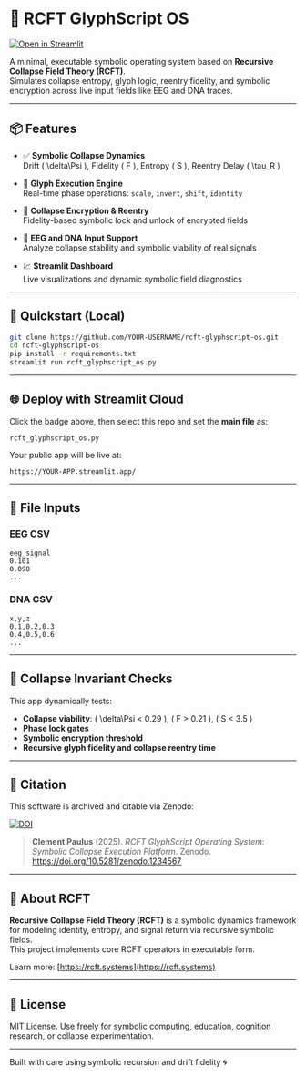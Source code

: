 
# 🔮 RCFT GlyphScript OS

[![Open in Streamlit](https://static.streamlit.io/badges/streamlit_badge_black_white.svg)](https://YOUR-APP.streamlit.app)

A minimal, executable symbolic operating system based on **Recursive Collapse Field Theory (RCFT)**.  
Simulates collapse entropy, glyph logic, reentry fidelity, and symbolic encryption across live input fields like EEG and DNA traces.

---

## 📦 Features

- ✅ **Symbolic Collapse Dynamics**  
  Drift \( \delta\Psi \), Fidelity \( F \), Entropy \( S \), Reentry Delay \( \tau_R \)

- 🧠 **Glyph Execution Engine**  
  Real-time phase operations: `scale`, `invert`, `shift`, `identity`

- 🔐 **Collapse Encryption & Reentry**  
  Fidelity-based symbolic lock and unlock of encrypted fields

- 🧬 **EEG and DNA Input Support**  
  Analyze collapse stability and symbolic viability of real signals

- 📈 **Streamlit Dashboard**  
  Live visualizations and dynamic symbolic field diagnostics

---

## 🚀 Quickstart (Local)

```bash
git clone https://github.com/YOUR-USERNAME/rcft-glyphscript-os.git
cd rcft-glyphscript-os
pip install -r requirements.txt
streamlit run rcft_glyphscript_os.py
```

---

## 🌐 Deploy with Streamlit Cloud

Click the badge above, then select this repo and set the **main file** as:

```
rcft_glyphscript_os.py
```

Your public app will be live at:

```
https://YOUR-APP.streamlit.app/
```

---

## 📄 File Inputs

### EEG CSV
```csv
eeg_signal
0.101
0.098
...
```

### DNA CSV
```csv
x,y,z
0.1,0.2,0.3
0.4,0.5,0.6
...
```

---

## 🧪 Collapse Invariant Checks

This app dynamically tests:
- **Collapse viability**: \( \delta\Psi < 0.29 \), \( F > 0.21 \), \( S < 3.5 \)
- **Phase lock gates**
- **Symbolic encryption threshold**
- **Recursive glyph fidelity and collapse reentry time**

---

## 🔖 Citation

This software is archived and citable via Zenodo:

[![DOI](https://zenodo.org/badge/DOI/10.5281/zenodo.1234567.svg)](https://doi.org/10.5281/zenodo.1234567)

> **Clement Paulus** (2025). *RCFT GlyphScript Operating System: Symbolic Collapse Execution Platform*. Zenodo. https://doi.org/10.5281/zenodo.1234567

---

## 🧠 About RCFT

**Recursive Collapse Field Theory (RCFT)** is a symbolic dynamics framework for modeling identity, entropy, and signal return via recursive symbolic fields.  
This project implements core RCFT operators in executable form.

Learn more: [https://rcft.systems](https://rcft.systems)

---

## 🧬 License

MIT License. Use freely for symbolic computing, education, cognition research, or collapse experimentation.

---

Built with care using symbolic recursion and drift fidelity 🌀
